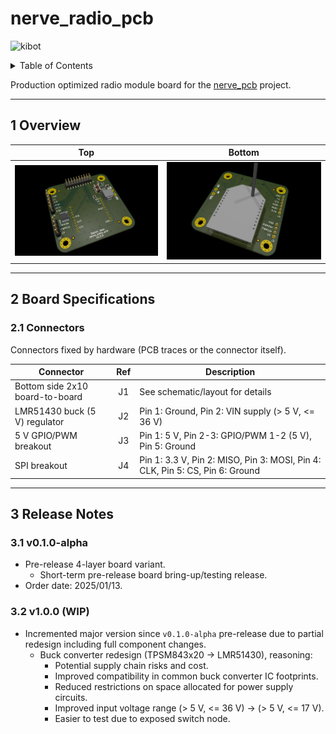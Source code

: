 # nerve_radio_pcb

![kibot](https://github.com/danielljeon/nerve_radio_pcb/actions/workflows/kibot.yaml/badge.svg)

<details markdown="1">
  <summary>Table of Contents</summary>

<!-- TOC -->
* [nerve_radio_pcb](#nerve_radio_pcb)
  * [1 Overview](#1-overview)
  * [2 Board Specifications](#2-board-specifications)
    * [2.1 Connectors](#21-connectors)
  * [3 Release Notes](#3-release-notes)
    * [3.1 v0.1.0-alpha](#31-v010-alpha)
    * [3.2 v1.0.0 (WIP)](#32-v100-wip)
<!-- TOC -->

</details>

Production optimized radio module board for
the [nerve_pcb](https://github.com/danielljeon/nerve_pcb) project.

---

## 1 Overview

|                           Top                            |                             Bottom                             |
|:--------------------------------------------------------:|:--------------------------------------------------------------:|
| ![nerve_radio_pcb-top.png](docs/nerve_radio_pcb-top.png) | ![nerve_radio_pcb-bottom.png](docs/nerve_radio_pcb-bottom.png) |

---

## 2 Board Specifications

### 2.1 Connectors

Connectors fixed by hardware (PCB traces or the connector itself).

| Connector                       | Ref | Description                                                                  |
|---------------------------------|:---:|------------------------------------------------------------------------------|
| Bottom side 2x10 board-to-board | J1  | See schematic/layout for details                                             |
| LMR51430 buck (5 V) regulator   | J2  | Pin 1: Ground, Pin 2: VIN supply (> 5 V, <= 36 V)                            |
| 5 V GPIO/PWM breakout           | J3  | Pin 1: 5 V, Pin 2-3: GPIO/PWM 1-2 (5 V), Pin 5: Ground                       |
| SPI breakout                    | J4  | Pin 1: 3.3 V, Pin 2: MISO, Pin 3: MOSI, Pin 4: CLK, Pin 5: CS, Pin 6: Ground |

---

## 3 Release Notes

### 3.1 v0.1.0-alpha

- Pre-release 4-layer board variant.
    - Short-term pre-release board bring-up/testing release.
- Order date: 2025/01/13.

### 3.2 v1.0.0 (WIP)

- Incremented major version since `v0.1.0-alpha` pre-release due to partial
  redesign including full component changes.
    - Buck converter redesign (TPSM843x20 -> LMR51430), reasoning:
        - Potential supply chain risks and cost.
        - Improved compatibility in common buck converter IC footprints.
        - Reduced restrictions on space allocated for power supply circuits.
        - Improved input voltage range (> 5 V, <= 36 V) -> (> 5 V, <= 17 V).
        - Easier to test due to exposed switch node.
